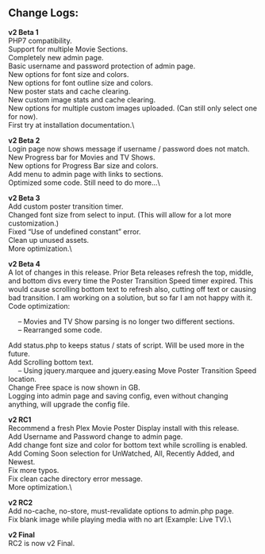 ## Change Logs:

**v2 Beta 1**\
PHP7 compatibility.\
Support for multiple Movie Sections.\
Completely new admin page.\
Basic username and password protection of admin page.\
New options for font size and colors.\
New options for font outline size and colors.\
New poster stats and cache clearing.\
New custom image stats and cache clearing.\
New options for multiple custom images uploaded. (Can still only select one for now).\
First try at installation documentation.\

**v2 Beta 2**\
Login page now shows message if username / password does not match.\
New Progress bar for Movies and TV Shows.\
New options for Progress Bar size and colors.\
Add menu to admin page with links to sections.\
Optimized some code. Still need to do more…\

**v2 Beta 3**\
Add custom poster transition timer.\
Changed font size from select to input. (This will allow for a lot more customization.)\
Fixed “Use of undefined constant” error.\
Clean up unused assets.\
More optimization.\

**v2 Beta 4**\
A lot of changes in this release. Prior Beta releases refresh the top, middle, and bottom divs every time the Poster Transition Speed timer expired. This would cause scrolling bottom text to refresh also, cutting off text or causing bad transition. I am working on a solution, but so far I am not happy with it.\
Code optimization:

&nbsp;&nbsp;&nbsp;&nbsp;&nbsp;– Movies and TV Show parsing is no longer two different sections.\
&nbsp;&nbsp;&nbsp;&nbsp;&nbsp;– Rearranged some code.

Add status.php to keeps status / stats of script. Will be used more in the future.\
Add Scrolling bottom text.\
&nbsp;&nbsp;&nbsp;&nbsp;&nbsp;– Using jquery.marquee and jquery.easing
Move Poster Transition Speed location.\
Change Free space is now shown in GB.\
Logging into admin page and saving config, even without changing anything, will upgrade the config file.

**v2 RC1**\
Recommend a fresh Plex Movie Poster Display install with this release.\
Add Username and Password change to admin page.\
Add change font size and color for bottom text while scrolling is enabled.\
Add Coming Soon selection for UnWatched, All, Recently Added, and Newest.\
Fix more typos.\
Fix clean cache directory error message.\
More optimization.\

**v2 RC2**\
Add no-cache, no-store, must-revalidate options to admin.php page.\
Fix blank image while playing media with no art (Example: Live TV).\

**v2 Final**\
RC2 is now v2 Final.